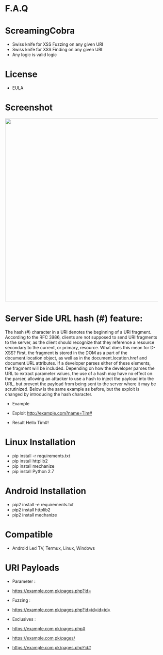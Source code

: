 # F.A.Q

# ScreamingCobra
- Swiss knife for XSS Fuzzing on any given URI
- Swiss knife for XSS Finding on any given URI
- Any logic is valid logic

# License
- EULA

# Screenshot
<div align="center">
    <img src="https://i.ibb.co/xgSzyKq/screamingcobra.png" width="600px"</img> 
</div>

# Server Side URL hash (#) feature:
The hash (#) character in a URI denotes the beginning of a URI fragment. According to the RFC 3986, clients are not supposed to send URI fragments to the server, as the client should recognize that they reference a resource secondary to the current, or primary, resource. What does this mean for D-XSS? First, the fragment is stored in the DOM as a part of the document.location object, as well as in the document.location.href and document.URL attributes. If a developer parses either of these elements, the fragment will be included. Depending on how the developer parses the URL to extract parameter values, the use of a hash may have no effect on the parser, allowing an attacker to use a hash to inject the payload into the URL, but prevent the payload from being sent to the server where it may be scrutinized. Below is the same example as before, but the exploit is changed by introducing the hash character.

- Example
<script>    var name = document.URL.substring(document.URL.indexOf("name=")+5);    document.write(name + "!"); </script>

- Exploit
http://example.com?name=Tim#<script>alert(42)</script>

- Result
Hello Tim#<script>alert(42)</script>!


# Linux Installation
- pip install -r requirements.txt 
- pip install httplib2
- pip install mechanize
- pip install Python 2.7

# Android Installation
- pip2 install -e requirements.txt
- pip2 install httplib2
- pip2 install mechanize

# Compatible
- Android Led TV, Termux, Linux, Windows

# URI Payloads
- Parameter :
- https://example.com.pk/pages.php?id=

- Fuzzing :
- https://example.com.pk/pages.php?id=id=id=id=

- Exclusives :
- https://example.com.pk/pages.php#
- https://example.com.pk/pages/
- https://example.com.pk/pages.php?id#

